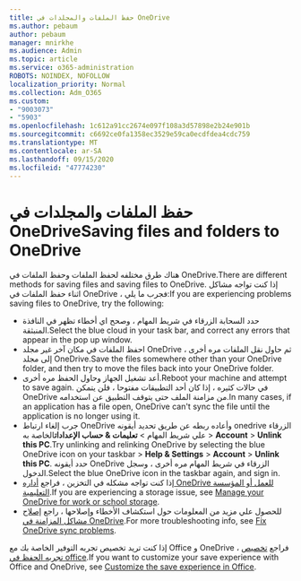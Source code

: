 ```yaml
---
title: حفظ الملفات والمجلدات في OneDrive
ms.author: pebaum
author: pebaum
manager: mnirkhe
ms.audience: Admin
ms.topic: article
ms.service: o365-administration
ROBOTS: NOINDEX, NOFOLLOW
localization_priority: Normal
ms.collection: Adm_O365
ms.custom:
- "9003073"
- "5903"
ms.openlocfilehash: 1c612a91cc2674e097f108a3d57898e2b24e901b
ms.sourcegitcommit: c6692ce0fa1358ec3529e59ca0ecdfdea4cdc759
ms.translationtype: MT
ms.contentlocale: ar-SA
ms.lasthandoff: 09/15/2020
ms.locfileid: "47774230"
---
```

# <a name="saving-files-and-folders-to-onedrive"></a><span data-ttu-id="322a6-102">حفظ الملفات والمجلدات في OneDrive</span><span class="sxs-lookup"><span data-stu-id="322a6-102">Saving files and folders to OneDrive</span></span>

<span data-ttu-id="322a6-103">هناك طرق مختلفه لحفظ الملفات وحفظ الملفات في OneDrive.</span><span class="sxs-lookup"><span data-stu-id="322a6-103">There are different methods for saving files and saving files to OneDrive.</span></span> <span data-ttu-id="322a6-104">إذا كنت تواجه مشاكل اثناء حفظ الملفات في OneDrive ، فجرب ما يلي:</span><span class="sxs-lookup"><span data-stu-id="322a6-104">If you are experiencing problems saving files to OneDrive, try the following:</span></span>

- <span data-ttu-id="322a6-105">حدد السحابة الزرقاء في شريط المهام ، وصحح اي أخطاء تظهر في النافذة المنبثقة.</span><span class="sxs-lookup"><span data-stu-id="322a6-105">Select the blue cloud in your task bar, and correct any errors that appear in the pop up window.</span></span>
- <span data-ttu-id="322a6-106">احفظ الملفات في مكان آخر غير مجلد OneDrive ، ثم حاول نقل الملفات مره أخرى إلى مجلد OneDrive.</span><span class="sxs-lookup"><span data-stu-id="322a6-106">Save the files somewhere other than your OneDrive folder, and then try to move the files back into your OneDrive folder.</span></span>
- <span data-ttu-id="322a6-107">أعد تشغيل الجهاز وحاول الحفظ مره أخرى.</span><span class="sxs-lookup"><span data-stu-id="322a6-107">Reboot your machine and attempt to save again.</span></span> <span data-ttu-id="322a6-108">في حالات كثيره ، إذا كان أحد التطبيقات مفتوحا ، فلن يتمكن OneDrive من مزامنة الملف حتى يتوقف التطبيق عن استخدامه.</span><span class="sxs-lookup"><span data-stu-id="322a6-108">In many cases, if an application has a file open, OneDrive can't sync the file until the application is no longer using it.</span></span>    
- <span data-ttu-id="322a6-109">جرب إلغاء ارتباط OneDrive وأعاده ربطه عن طريق تحديد أيقونه onedrive الزرقاء علي شريط المهام > **تعليمات & حساب الإعدادات**الخاصة به  >  **Account**  >  **Unlink this PC**.</span><span class="sxs-lookup"><span data-stu-id="322a6-109">Try unlinking and relinking OneDrive by selecting the blue OneDrive icon on your taskbar > **Help & Settings** > **Account** > **Unlink this PC**.</span></span> <span data-ttu-id="322a6-110">حدد أيقونه OneDrive الزرقاء في شريط المهام مره أخرى ، وسجل الدخول.</span><span class="sxs-lookup"><span data-stu-id="322a6-110">Select the blue OneDrive icon in the taskbar again, and sign in.</span></span>
- <span data-ttu-id="322a6-111">إذا كنت تواجه مشكله في التخزين ، فراجع [أداره OneDrive للعمل أو المؤسسة التعليمية](https://support.microsoft.com/office/manage-your-onedrive-for-work-or-school-storage-31519161-059c-4764-b6f8-f5cd29f7fe68).</span><span class="sxs-lookup"><span data-stu-id="322a6-111">If you are experiencing a storage issue, see [Manage your OneDrive for work or school storage](https://support.microsoft.com/office/manage-your-onedrive-for-work-or-school-storage-31519161-059c-4764-b6f8-f5cd29f7fe68).</span></span>
- <span data-ttu-id="322a6-112">للحصول علي مزيد من المعلومات حول استكشاف الأخطاء وإصلاحها ، راجع [إصلاح مشاكل المزامنة في OneDrive](https://docs.microsoft.com/alchemyinsights/fix-onedrive-sync-issues).</span><span class="sxs-lookup"><span data-stu-id="322a6-112">For more troubleshooting info, see [Fix OneDrive sync problems](https://docs.microsoft.com/alchemyinsights/fix-onedrive-sync-issues).</span></span>  

<span data-ttu-id="322a6-113">إذا كنت تريد تخصيص تجربه التوفير الخاصة بك مع Office و OneDrive ، فراجع [تخصيص تجربه الحفظ في office](https://support.microsoft.com/office/customize-the-save-experience-in-office-786200a7-f5f2-4d26-a3ae-b78c60dd5d3b).</span><span class="sxs-lookup"><span data-stu-id="322a6-113">If you want to customize your save experience with Office and OneDrive, see [Customize the save experience in Office](https://support.microsoft.com/office/customize-the-save-experience-in-office-786200a7-f5f2-4d26-a3ae-b78c60dd5d3b).</span></span>
